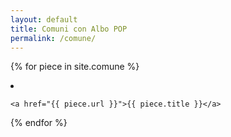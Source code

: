 ```yaml
---
layout: default
title: Comuni con Albo POP
permalink: /comune/
---
```


{% for piece in site.comune %}
  <li>

    <a href="{{ piece.url }}">{{ piece.title }}</a>
  </li>
{% endfor %}